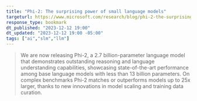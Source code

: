 ```yaml
---
title: "Phi-2: The surprising power of small language models"
targeturl: https://www.microsoft.com/research/blog/phi-2-the-surprising-power-of-small-language-models/
response_type: bookmark
dt_published: "2023-12-12 19:00"
dt_updated: "2023-12-12 19:00 -05:00"
tags: ["ai","slm","llm"]
---
```


> We are now releasing Phi-2, a 2.7 billion-parameter language model that demonstrates outstanding reasoning and language understanding capabilities, showcasing state-of-the-art performance among base language models with less than 13 billion parameters. On complex benchmarks Phi-2 matches or outperforms models up to 25x larger, thanks to new innovations in model scaling and training data curation.